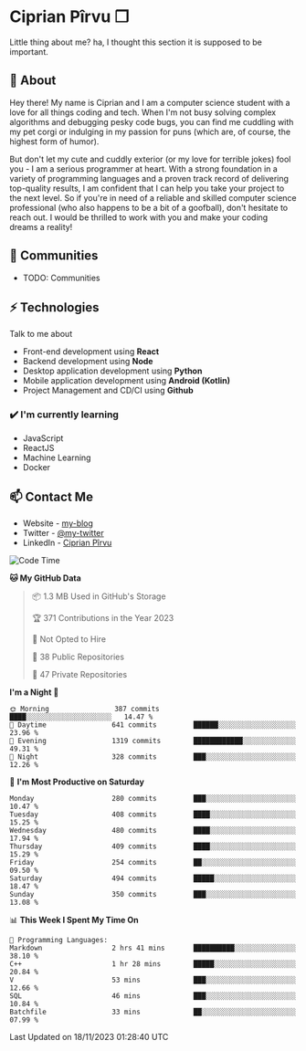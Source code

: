 # Ciprian Pîrvu ❐

Little thing about me? ha, I thought this section it is supposed to be important.

## 🧐 About

Hey there! My name is Ciprian and I am a computer science student with a love for all things coding and tech. When I'm not busy solving complex algorithms and debugging pesky code bugs, you can find me cuddling with my pet corgi or indulging in my passion for puns (which are, of course, the highest form of humor).

But don't let my cute and cuddly exterior (or my love for terrible jokes) fool you - I am a serious programmer at heart. With a strong foundation in a variety of programming languages and a proven track record of delivering top-quality results, I am confident that I can help you take your project to the next level. So if you're in need of a reliable and skilled computer science professional (who also happens to be a bit of a goofball), don't hesitate to reach out. I would be thrilled to work with you and make your coding dreams a reality!

## 👯 Communities

-   TODO: Communities

## ⚡ Technologies

Talk to me about

-   Front-end development using **React**
-   Backend development using **Node**
-   Desktop application development using **Python**
-   Mobile application development using **Android (Kotlin)**
-   Project Management and CD/CI using **Github**

### ✔️ I'm currently learning

-   JavaScript
-   ReactJS
-   Machine Learning
-   Docker

## 📫 Contact Me

-   Website - [my-blog]()
-   Twitter - [@my-twitter]()
-   LinkedIn - [Ciprian Pîrvu](https://www.linkedin.com/in/p%C3%AErvu-ciprian-cristian-4415991b1/)

<!--START_SECTION:waka-->
![Code Time](http://img.shields.io/badge/Code%20Time-1%2C811%20hrs%2056%20mins-blue)

**🐱 My GitHub Data** 

> 📦 1.3 MB Used in GitHub's Storage 
 > 
> 🏆 371 Contributions in the Year 2023
 > 
> 🚫 Not Opted to Hire
 > 
> 📜 38 Public Repositories 
 > 
> 🔑 47 Private Repositories 
 > 
**I'm a Night 🦉** 

```text
🌞 Morning                387 commits         ████░░░░░░░░░░░░░░░░░░░░░   14.47 % 
🌆 Daytime                641 commits         ██████░░░░░░░░░░░░░░░░░░░   23.96 % 
🌃 Evening                1319 commits        ████████████░░░░░░░░░░░░░   49.31 % 
🌙 Night                  328 commits         ███░░░░░░░░░░░░░░░░░░░░░░   12.26 % 
```
📅 **I'm Most Productive on Saturday** 

```text
Monday                   280 commits         ███░░░░░░░░░░░░░░░░░░░░░░   10.47 % 
Tuesday                  408 commits         ████░░░░░░░░░░░░░░░░░░░░░   15.25 % 
Wednesday                480 commits         ████░░░░░░░░░░░░░░░░░░░░░   17.94 % 
Thursday                 409 commits         ████░░░░░░░░░░░░░░░░░░░░░   15.29 % 
Friday                   254 commits         ██░░░░░░░░░░░░░░░░░░░░░░░   09.50 % 
Saturday                 494 commits         █████░░░░░░░░░░░░░░░░░░░░   18.47 % 
Sunday                   350 commits         ███░░░░░░░░░░░░░░░░░░░░░░   13.08 % 
```


📊 **This Week I Spent My Time On** 

```text
💬 Programming Languages: 
Markdown                 2 hrs 41 mins       ██████████░░░░░░░░░░░░░░░   38.10 % 
C++                      1 hr 28 mins        █████░░░░░░░░░░░░░░░░░░░░   20.84 % 
V                        53 mins             ███░░░░░░░░░░░░░░░░░░░░░░   12.66 % 
SQL                      46 mins             ███░░░░░░░░░░░░░░░░░░░░░░   10.84 % 
Batchfile                33 mins             ██░░░░░░░░░░░░░░░░░░░░░░░   07.99 % 
```


 Last Updated on 18/11/2023 01:28:40 UTC
<!--END_SECTION:waka-->
